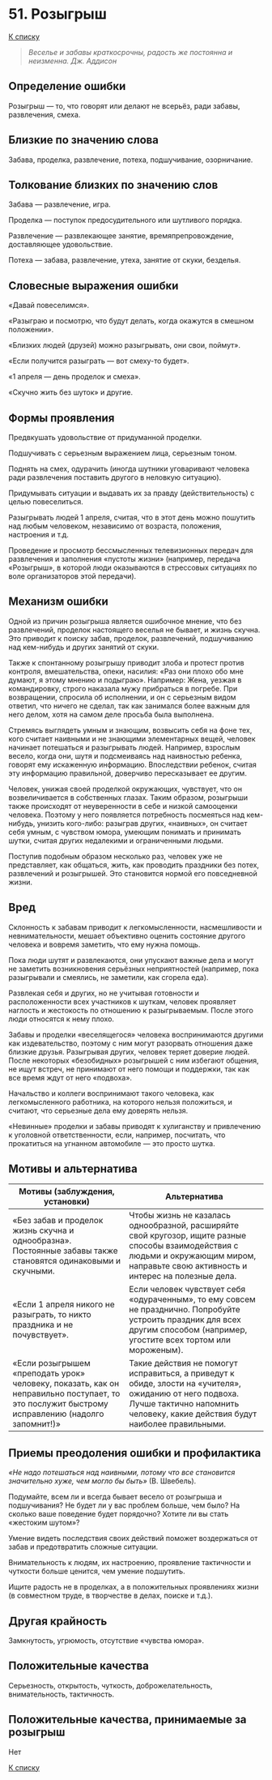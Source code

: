 # 51. Розыгрыш

[К списку](000.md)

>*Веселье и забавы краткосрочны, радость же постоянна и неизменна.
Дж. Аддисон*

## Определение ошибки

Розыгрыш — то, что говорят или делают не всерьёз, ради забавы, развлечения, смеха.

## Близкие по значению слова

Забава, проделка, развлечение, потеха, подшучивание, озорничание.

## Толкование близких по значению слов

Забава — развлечение, игра.

Проделка — поступок предосудительного или шутливого порядка.

Развлечение — развлекающее занятие, времяпрепровождение, доставляющее удовольствие.

Потеха — забава, развлечение, утеха, занятие от скуки, безделья.

## Словесные выражения ошибки

«Давай повеселимся».

«Разыграю и посмотрю, что будут делать, когда окажутся в смешном положении».

«Близких людей (друзей) можно разыгрывать, они свои, поймут».

«Если получится разыграть — вот смеху-то будет».

«1 апреля — день проделок и смеха».

«Скучно жить без шуток» и другие.

## Формы проявления

Предвкушать удовольствие от придуманной проделки.

Подшучивать с серьезным выражением лица, серьезным тоном.

Поднять на смех, одурачить (иногда шутники уговаривают человека ради развлечения поставить другого в неловкую ситуацию).

Придумывать ситуации и выдавать их за правду (действительность) с целью повеселиться.

Разыгрывать людей 1 апреля, считая, что в этот день можно пошутить над любым человеком, независимо от возраста, положения, настроения и т.д.

Проведение и просмотр бессмысленных телевизионных передач для развлечения и заполнения «пустоты жизни» (например, передача «Розыгрыш», в которой люди оказываются в стрессовых ситуациях по воле организаторов этой передачи).

## Механизм ошибки

Одной из причин розыгрыша является ошибочное мнение, что без развлечений, проделок настоящего веселья не бывает, и жизнь скучна. Это приводит к поиску забав, проделок, развлечений, подшучиванию над кем-нибудь и других занятий от скуки.

Также к спонтанному розыгрышу приводит злоба и протест против контроля, вмешательства, опеки, насилия: «Раз они плохо обо мне думают, я этому мнению и подыграю». Например: Жена, уезжая в командировку, строго наказала мужу прибраться в погребе. При возвращении, спросила об исполнении, и он с серьезным видом ответил, что ничего не сделал, так как занимался более важным для него делом, хотя на самом деле просьба была выполнена.

Стремясь выглядеть умным и знающим, возвысить себя на фоне тех, кого считает наивными и не знающими элементарных вещей, человек начинает потешаться и разыгрывать людей. Например, взрослым весело, когда они, шутя и подсмеиваясь над наивностью ребенка, говорят ему искаженную информацию. Впоследствии ребенок, считая эту информацию правильной, доверчиво пересказывает ее другим.

Человек, унижая своей проделкой окружающих, чувствует, что он возвеличивается в собственных глазах. Таким образом, розыгрыши также происходят от неуверенности в себе и низкой самооценки человека. Поэтому у него появляется потребность посмеяться над кем-нибудь, унизить кого-либо: разыграв других, «наивных», он считает себя умным, с чувством юмора, умеющим понимать и принимать шутки, считая других недалекими и ограниченными людьми.

Поступив подобным образом несколько раз, человек уже не представляет, как общаться, жить, как проводить праздники без потех, развлечений и розыгрышей. Это становится нормой его повседневной жизни.

## Вред

Склонность к забавам приводит к легкомысленности, насмешливости и невнимательности, мешает объективно оценить состояние другого человека и вовремя заметить, что ему нужна помощь.

Пока люди шутят и развлекаются, они упускают важные дела и могут не заметить возникновения серьёзных неприятностей (например, пока разыгрывали и смеялись, не заметили, как сгорела еда).

Развлекая себя и других, но не учитывая готовности и расположенности всех участников к шуткам, человек проявляет наглость и жестокость по отношению к разыгрываемым. После этого люди относятся к нему плохо.

Забавы и проделки «веселящегося» человека воспринимаются другими как издевательство, поэтому с ним могут разорвать отношения даже близкие друзья. Разыгрывая других, человек теряет доверие людей. После некоторых «безобидных» розыгрышей с ним избегают общения, не ищут встреч, не принимают от него помощи и поддержки, так как все время ждут от него «подвоха».

Начальство и коллеги воспринимают такого человека, как легкомысленного работника, на которого нельзя положиться, и считают, что серьезные дела ему доверять нельзя.

«Невинные» проделки и забавы приводят к хулиганству и привлечению к уголовной ответственности, если, например, посчитать, что прокатиться на угнанном автомобиле — это просто шутка.

## Мотивы и альтернатива

Мотивы (заблуждения, установки) | Альтернатива
--- | ---
«Без забав и проделок жизнь скучна и однообразна». Постоянные забавы также становятся одинаковыми и скучными. | Чтобы жизнь не казалась однообразной, расширяйте свой кругозор, ищите разные способы взаимодействия с людьми и окружающим миром, направьте свою активность и интерес на полезные дела.
«Если 1 апреля никого не разыграть, то никто праздника и не почувствует». | Если человек чувствует себя «одураченным», то ему совсем не празднично. Попробуйте устроить праздник для всех другим способом (например, угостите всех тортом или мороженым).
«Если розыгрышем «преподать урок» человеку, показать, как он неправильно поступает, то это послужит быстрому исправлению (надолго запомнит!)» | Такие действия не помогут исправиться, а приведут к обиде, злости на «учителя», ожиданию от него подвоха. Лучше тактично напомнить человеку, какие действия будут наиболее правильными.

## Приемы преодоления ошибки и профилактика

*«Не надо потешаться над наивными, потому что все становится значительно хуже, чем могло бы быть»* (В. Швебель).

Подумайте, всем ли и всегда бывает весело от розыгрыша и подшучивания? Не будет ли у вас проблем больше, чем было? На сколько ваше поведение будет порядочно? Хотите ли вы стать «жестоким шутом»?

Умение видеть последствия своих действий поможет воздержаться от забав и предотвратить сложные ситуации.

Внимательность к людям, их настроению, проявление тактичности и чуткости больше ценится, чем умение подшутить.

Ищите радость не в проделках, а в положительных проявлениях жизни (в совместном труде, в творчестве в делах, поиске и т.д.).

## Другая крайность

Замкнутость, угрюмость, отсутствие «чувства юмора».

## Положительные качества

Серьезность, открытость, чуткость, доброжелательность, внимательность, тактичность.

## Положительные качества, принимаемые за розыгрыш

Нет

[К списку](000.md)
